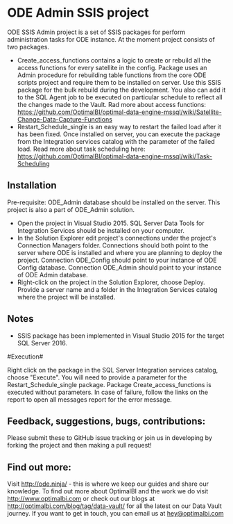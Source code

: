 # ODE Admin SSIS project #

ODE SSIS Admin project is a set of SSIS packages for perform administration tasks for ODE instance. 
At the moment project consists of two packages.
* Create_access_functions contains a logic to create or rebuild all the access functions for every satellite in the config. Package uses an Admin procedure for rebuilding table functions from the core ODE scripts project and require them to be installed on server. Use this SSIS package for the bulk rebuild during the development. You also can add it to the SQL Agent job to be executed on particular schedule to reflect all the changes made to the Vault. Rad more about access functions: https://github.com/OptimalBI/optimal-data-engine-mssql/wiki/Satellite-Change-Data-Capture-Functions
* Restart_Schedule_single is an easy way to restart the failed load after it has been fixed. Once installed on server, you can execute the package from the Integration services catalog with the parameter of the failed load. Read more about task scheduling here: https://github.com/OptimalBI/optimal-data-engine-mssql/wiki/Task-Scheduling
## Installation ##
Pre-requisite: ODE_Admin database should be installed on the server. This project is also a part of ODE_Admin solution.
* Open the project in Visual Studio 2015. SQL Server Data Tools for Integration Services should be installed on your computer.
* In the Solution Explorer edit project's connections under the project's Connection Managers folder. Connections should both point to the server where ODE is installed and where you are planning to deploy the project. Connection ODE_Config should point to your instance of ODE Config database. Connection ODE_Admin should point to your instance of ODE Admin database.
* Right-click on the project in the Solution Explorer, choose Deploy. Provide a server name and a folder in the Integration Services catalog where the project will be installed.

## Notes ##
* SSIS package has been implemented in Visual Studio 2015 for the target SQL Server 2016.

#Execution#

Right click on the package in the SQL Server Integration services catalog, choose "Execute". 
You will need to provide a parameter for the Restart_Schedule_single package. Package Create_access_functions is executed without parameters.
In case of failure, follow the links on the report to open all messages report for the error message.

## Feedback, suggestions, bugs, contributions: ##
Please submit these to GitHub issue tracking or join us in developing by forking the project and then making a pull request!

## Find out more: ##
Visit http://ode.ninja/ - this is where we keep our guides and share our knowledge. To find out more about OptimalBI and the work we do visit http://www.optimalbi.com or check out our blogs at http://optimalbi.com/blog/tag/data-vault/ for all the latest on our Data Vault journey. If you want to get in touch, you can email us at hey@optimalbi.com
